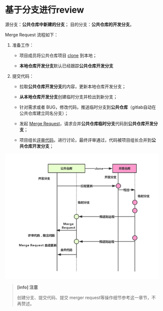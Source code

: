 # 基于分支进行review

源分支：**公共仓库中新建的分支**；
目的分支：**公共仓库的开发分支**。

Merge Request 流程如下：

1. 准备工作：

   - 项目成员将公共仓库项目 [clone](/setup/clone.md) 到本地；

   - **本地仓库开发分支**默认已经跟踪**公共仓库开发分支**

2. 提交代码：

   - 拉取**公共仓库开发分支**的内容，更新本地仓库开发分支；

   - **从本地仓库开发分支**创建临时分支并检出到新分支；

   - 针对需求或者 BUG，修改代码，推送临时分支到**公共仓库**（gitlab自动在公共仓库建立同名分支）；
   
   - 发起 [Merge Request](/review/local-modify.md)，请求合并**公共仓库临时分支**代码到**公共仓库开发分支**；

   - 项目组长[评审代码](/review/discuss.md)，进行讨论，最终评审通过，代码被项目组长合并到**公共仓库开发分支**；
   
![](/assets/branch-review.png)

> **[info] 注意**
>
> 创建分支、提交代码、提交 merger request等操作细节参考[](/review/fork/fork.md)这一章节，不再赘述。



